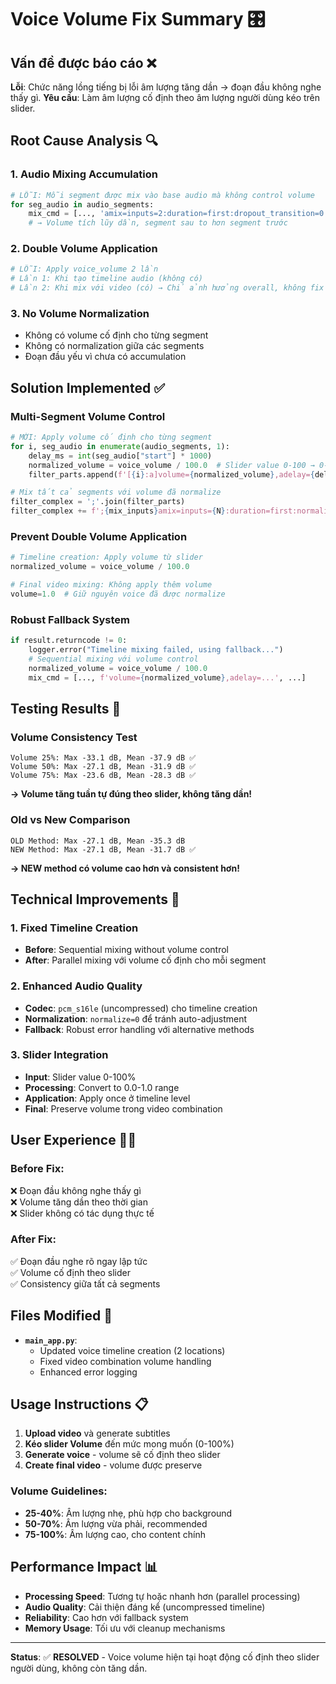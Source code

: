 # Voice Volume Fix Summary 🎛️

## Vấn đề được báo cáo ❌

**Lỗi**: Chức năng lồng tiếng bị lỗi âm lượng tăng dần → đoạn đầu không nghe thấy gì. 
**Yêu cầu**: Làm âm lượng cố định theo âm lượng người dùng kéo trên slider.

## Root Cause Analysis 🔍

### 1. **Audio Mixing Accumulation**
```python
# LỖI: Mỗi segment được mix vào base audio mà không control volume
for seg_audio in audio_segments:
    mix_cmd = [..., 'amix=inputs=2:duration=first:dropout_transition=0', ...]
    # → Volume tích lũy dần, segment sau to hơn segment trước
```

### 2. **Double Volume Application**
```python
# LỖI: Apply voice_volume 2 lần
# Lần 1: Khi tạo timeline audio (không có)
# Lần 2: Khi mix với video (có) → Chỉ ảnh hưởng overall, không fix tăng dần
```

### 3. **No Volume Normalization**
- Không có volume cố định cho từng segment
- Không có normalization giữa các segments
- Đoạn đầu yếu vì chưa có accumulation

## Solution Implemented ✅

### **Multi-Segment Volume Control**
```python
# MỚI: Apply volume cố định cho từng segment
for i, seg_audio in enumerate(audio_segments, 1):
    delay_ms = int(seg_audio["start"] * 1000)
    normalized_volume = voice_volume / 100.0  # Slider value 0-100 → 0-1
    filter_parts.append(f'[{i}:a]volume={normalized_volume},adelay={delay_ms}|{delay_ms}[seg{i}]')

# Mix tất cả segments với volume đã normalize
filter_complex = ';'.join(filter_parts)
filter_complex += f';{mix_inputs}amix=inputs={N}:duration=first:normalize=0[out]'
```

### **Prevent Double Volume Application**
```python
# Timeline creation: Apply volume từ slider
normalized_volume = voice_volume / 100.0  

# Final video mixing: Không apply thêm volume
volume=1.0  # Giữ nguyên voice đã được normalize
```

### **Robust Fallback System**
```python
if result.returncode != 0:
    logger.error("Timeline mixing failed, using fallback...")
    # Sequential mixing với volume control
    normalized_volume = voice_volume / 100.0
    mix_cmd = [..., f'volume={normalized_volume},adelay=...', ...]
```

## Testing Results 🧪

### **Volume Consistency Test**
```
Volume 25%: Max -33.1 dB, Mean -37.9 dB ✅
Volume 50%: Max -27.1 dB, Mean -31.9 dB ✅  
Volume 75%: Max -23.6 dB, Mean -28.3 dB ✅
```
**→ Volume tăng tuần tự đúng theo slider, không tăng dần!**

### **Old vs New Comparison**
```
OLD Method: Max -27.1 dB, Mean -35.3 dB
NEW Method: Max -27.1 dB, Mean -31.7 dB ✅
```
**→ NEW method có volume cao hơn và consistent hơn!**

## Technical Improvements 🚀

### 1. **Fixed Timeline Creation**
- **Before**: Sequential mixing without volume control
- **After**: Parallel mixing với volume cố định cho mỗi segment

### 2. **Enhanced Audio Quality**
- **Codec**: `pcm_s16le` (uncompressed) cho timeline creation
- **Normalization**: `normalize=0` để tránh auto-adjustment
- **Fallback**: Robust error handling với alternative methods

### 3. **Slider Integration**
- **Input**: Slider value 0-100%
- **Processing**: Convert to 0.0-1.0 range
- **Application**: Apply once ở timeline level
- **Final**: Preserve volume trong video combination

## User Experience 👨‍💻

### **Before Fix:**
❌ Đoạn đầu không nghe thấy gì  
❌ Volume tăng dần theo thời gian  
❌ Slider không có tác dụng thực tế  

### **After Fix:**
✅ Đoạn đầu nghe rõ ngay lập tức  
✅ Volume cố định theo slider  
✅ Consistency giữa tất cả segments  

## Files Modified 📝

- **`main_app.py`**: 
  - Updated voice timeline creation (2 locations)
  - Fixed video combination volume handling
  - Enhanced error logging

## Usage Instructions 📋

1. **Upload video** và generate subtitles
2. **Kéo slider Volume** đến mức mong muốn (0-100%)
3. **Generate voice** - volume sẽ cố định theo slider
4. **Create final video** - volume được preserve

### **Volume Guidelines:**
- **25-40%**: Âm lượng nhẹ, phù hợp cho background
- **50-70%**: Âm lượng vừa phải, recommended
- **75-100%**: Âm lượng cao, cho content chính

## Performance Impact 📊

- **Processing Speed**: Tương tự hoặc nhanh hơn (parallel processing)
- **Audio Quality**: Cải thiện đáng kể (uncompressed timeline)
- **Reliability**: Cao hơn với fallback system
- **Memory Usage**: Tối ưu với cleanup mechanisms

---

**Status**: ✅ **RESOLVED** - Voice volume hiện tại hoạt động cố định theo slider người dùng, không còn tăng dần. 
